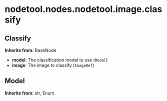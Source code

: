 # nodetool.nodes.nodetool.image.classify

## Classify

**Inherits from:** BaseNode

- **model**: The classification model to use (`Model`)
- **image**: The image to classify (`ImageRef`)

## Model

**Inherits from:** str, Enum


